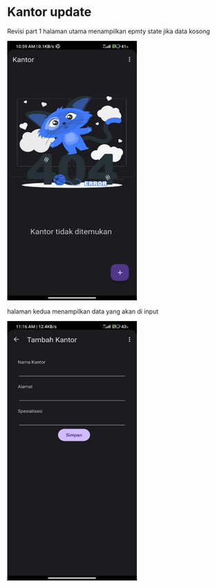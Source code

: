 # Kantor update
 Revisi part 1
halaman utama menampilkan epmty state jika data kosong

<img src="https://github.com/Siskadcp/Kantor-main/blob/main/Kantor-main/WhatsApp%20Image%202023-06-27%20at%2011.23.01.jpeg" width="300" height="600">

halaman kedua menampilkan data yang akan di input

<img src="https://github.com/Siskadcp/Kantor-main/blob/main/Kantor-main/WhatsApp%20Image%202023-06-27%20at%2011.23.02.jpeg" width="300" height="600">
